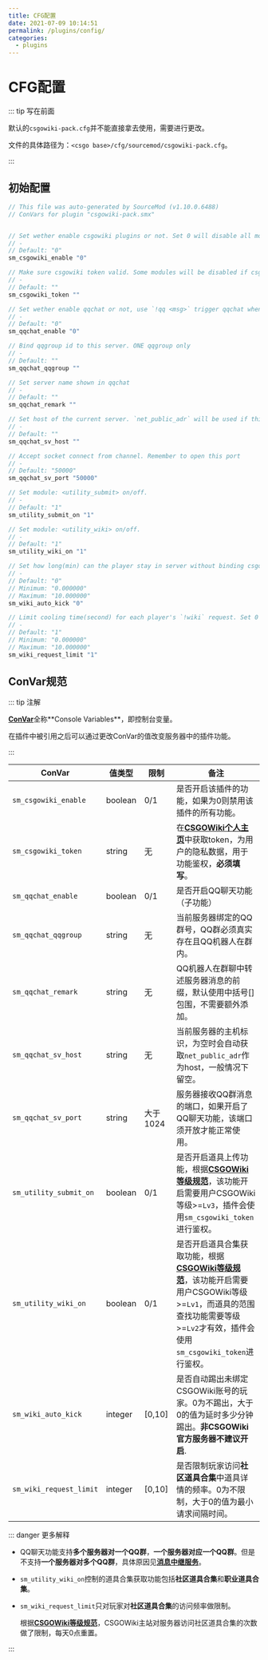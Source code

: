 ```yaml
---
title: CFG配置
date: 2021-07-09 10:14:51
permalink: /plugins/config/
categories:
  - plugins
---
```

# CFG配置

::: tip 写在前面

默认的`csgowiki-pack.cfg`并不能直接拿去使用，需要进行更改。

文件的具体路径为：`<csgo base>/cfg/sourcemod/csgowiki-pack.cfg`。

:::

## 初始配置

```c
// This file was auto-generated by SourceMod (v1.10.0.6488)
// ConVars for plugin "csgowiki-pack.smx"


// Set wether enable csgowiki plugins or not. Set 0 will disable all modules belong to CSGOWiki.
// -
// Default: "0"
sm_csgowiki_enable "0"

// Make sure csgowiki token valid. Some modules will be disabled if csgowiki token invalid
// -
// Default: ""
sm_csgowiki_token ""

// Set wether enable qqchat or not, use `!qq <msg>` trigger qqchat when convar set 1
// -
// Default: "0"
sm_qqchat_enable "0"

// Bind qqgroup id to this server. ONE qqgroup only
// -
// Default: ""
sm_qqchat_qqgroup ""

// Set server name shown in qqchat
// -
// Default: ""
sm_qqchat_remark ""

// Set host of the current server. `net_public_adr` will be used if this convar set empty
// -
// Default: ""
sm_qqchat_sv_host ""

// Accept socket connect from channel. Remember to open this port
// -
// Default: "50000"
sm_qqchat_sv_port "50000"

// Set module: <utility_submit> on/off.
// -
// Default: "1"
sm_utility_submit_on "1"

// Set module: <utility_wiki> on/off.
// -
// Default: "1"
sm_utility_wiki_on "1"

// Set how long(min) can the player stay in server without binding csgowiki account. Set 0 to disable this kicker
// -
// Default: "0"
// Minimum: "0.000000"
// Maximum: "10.000000"
sm_wiki_auto_kick "0"

// Limit cooling time(second) for each player's `!wiki` request. Set 0 to unlimit
// -
// Default: "1"
// Minimum: "0.000000"
// Maximum: "10.000000"
sm_wiki_request_limit "1"
```

## ConVar规范

::: tip 注解

[**ConVar**](https://wiki.alliedmods.net/ConVars_(SourceMod_Scripting))全称**Console Variables**，即控制台变量。

在插件中被引用之后可以通过更改ConVar的值改变服务器中的插件功能。

:::

| ConVar                  | 值类型  | 限制     | 备注                                                         |
| ----------------------- | ------- | -------- | ------------------------------------------------------------ |
| `sm_csgowiki_enable`    | boolean | 0/1      | 是否开启该插件的功能，如果为0则禁用该插件的所有功能。        |
| `sm_csgowiki_token`     | string  | 无       | 在[**CSGOWiki个人主页**](https://www.csgowiki.top/profile/revise/)中获取token，为用户的隐私数据，用于功能鉴权，**必须填写**。 |
| `sm_qqchat_enable`      | boolean | 0/1      | 是否开启QQ聊天功能（子功能）                                 |
| `sm_qqchat_qqgroup`     | string  | 无       | 当前服务器绑定的QQ群号，QQ群必须真实存在且QQ机器人在群内。   |
| `sm_qqchat_remark`      | string  | 无       | QQ机器人在群聊中转述服务器消息的前缀，默认使用中括号[]包围，不需要额外添加。 |
| `sm_qqchat_sv_host`     | string  | 无       | 当前服务器的主机标识，为空时会自动获取`net_public_adr`作为host，一般情况下留空。 |
| `sm_qqchat_sv_port`     | string  | 大于1024 | 服务器接收QQ群消息的端口，如果开启了QQ聊天功能，该端口须开放才能正常使用。 |
| `sm_utility_submit_on`  | boolean | 0/1      | 是否开启道具上传功能，根据[**CSGOWiki等级规范**](https://www.csgowiki.top/profile/exp/)，该功能开启需要用户CSGOWiki等级>=`Lv3`，插件会使用`sm_csgowiki_token`进行鉴权。 |
| `sm_utility_wiki_on`    | boolean | 0/1      | 是否开启道具合集获取功能，根据[**CSGOWiki等级规范**](https://www.csgowiki.top/profile/exp/)，该功能开启需要用户CSGOWiki等级>=`Lv1`，而道具的范围查找功能需要等级>=`Lv2`才有效，插件会使用`sm_csgowiki_token`进行鉴权。 |
| `sm_wiki_auto_kick`     | integer | [0,10]   | 是否自动踢出未绑定CSGOWiki账号的玩家。0为不踢出，大于0的值为延时多少分钟踢出。**非CSGOWiki官方服务器不建议开启**. |
| `sm_wiki_request_limit` | integer | [0,10]   | 是否限制玩家访问**社区道具合集**中道具详情的频率。0为不限制，大于0的值为最小请求间隔时间。 |



::: danger 更多解释

- QQ聊天功能支持**多个服务器对一个QQ群**，**一个服务器对应一个QQ群**。但是不支持**一个服务器对多个QQ群**，具体原因见[**消息中继服务**](../message-channel/README.md)。

- `sm_utility_wiki_on`控制的道具合集获取功能包括**社区道具合集**和**职业道具合集**。

- `sm_wiki_request_limit`只对玩家对**社区道具合集**的访问频率做限制。

  根据[**CSGOWiki等级规范**](https://www.csgowiki.top/profile/exp/)，CSGOWiki主站对服务器访问社区道具合集的次数做了限制，每天0点重置。

:::

